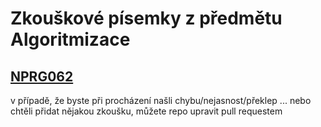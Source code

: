 # Zkouškové písemky z předmětu Algoritmizace

## [NPRG062](https://is.cuni.cz/studium/predmety/index.php?id=ac5819757bb6dae41b45f34090825274&tid=&do=predmet&kod=NPRG062)

v případě, že byste při procházení našli chybu/nejasnost/překlep ... nebo chtěli přidat nějakou zkoušku, můžete repo upravit pull requestem
